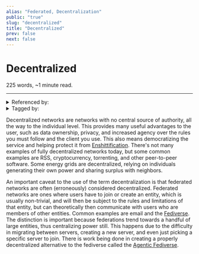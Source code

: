 ```yaml
---
alias: "Federated, Decentralization"
public: "true"
slug: "decentralized"
title: "Decentralized"
prev: false
next: false
---
```

<script setup>
import { data } from '../../git.data.ts';
import { useData } from 'vitepress';
const pageData = useData();
</script>
<h1 class="p-name">Decentralized</h1>
<p>225 words, ~1 minute read. <span v-html="data[`site/${pageData.page.value.relativePath}`]" /></p>
<hr/>

<details><summary>Referenced by:</summary><a href="/garden/decentralized-moderation/index.md">Decentralized Moderation</a><a href="/garden/decentralized-social-media/index.md">Decentralized Social Media</a><a href="/garden/digital-locality/index.md">Digital Locality</a><a href="/garden/fedi-v2/index.md">Fedi v2</a><a href="/garden/free-association/index.md">Free Association</a><a href="/garden/matrix/index.md">Matrix</a><a href="/garden/social-constructs/index.md">Social Constructs</a><a href="/garden/social-media/index.md">Social Media</a></details>

<details><summary>Tagged by:</summary><a href="/garden/decentralized-education/index.md">Decentralized Education</a><a href="/garden/decentralized-identity/index.md">Decentralized Identity</a><a href="/garden/decentralized-moderation/index.md">Decentralized Moderation</a><a href="/garden/digital-locality/index.md">Digital Locality</a><a href="/garden/fedi-v2/index.md">Fedi v2</a><a href="/garden/nostr/index.md">Nostr</a><a href="/garden/orchard/index.md">Orchard</a></details>

Decentralized networks are networks with no central source of authority, all the way to the individual level. This provides many useful advantages to the user, such as data ownership, privacy, and increased agency over the rules you must follow and the client you use. This also means democratizing the service and helping protect it from [Enshittification](/garden/enshittification/index.md). There's not many examples of fully decentralized networks today, but some common examples are RSS, cryptocurrency, torrenting, and other peer-to-peer software. Some energy grids are decentralized, relying on individuals generating their own power and sharing surplus with neighbors.

An important caveat to the use of the term decentralization is that federated networks are often (erroneously) considered decentralized. Federated networks are ones where users have to join or create an entity, which is usually non-trivial, and will then be subject to the rules and limitations of that entity, but can theoretically then communicate with users who are members of other entities. Common examples are email and the [Fediverse](/garden/fediverse/index.md). The distinction is important because federations trend towards a handful of large entities, thus centralizing power still. This happens due to the difficulty in migrating between servers, creating a new server, and even just picking a specific server to join. There is work being done in creating a properly decentralized alternative to the fediverse called the [Agentic Fediverse](/garden/fedi-v2/index.md).